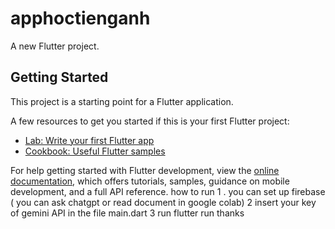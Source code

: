 # apphoctienganh

A new Flutter project.

## Getting Started

This project is a starting point for a Flutter application.

A few resources to get you started if this is your first Flutter project:

- [Lab: Write your first Flutter app](https://docs.flutter.dev/get-started/codelab)
- [Cookbook: Useful Flutter samples](https://docs.flutter.dev/cookbook)

For help getting started with Flutter development, view the
[online documentation](https://docs.flutter.dev/), which offers tutorials,
samples, guidance on mobile development, and a full API reference.
 how to run 
   1 . you can set up firebase ( you can  ask chatgpt or  read document in google colab)
    2 insert your  key of gemini API in  the  file main.dart
    3  run flutter run 
    thanks 
